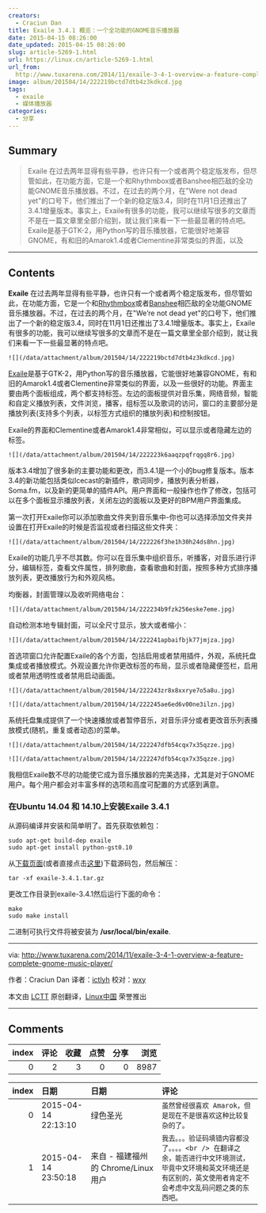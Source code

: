 ```yaml
---
creators:
  - Craciun Dan
title: Exaile 3.4.1 概览：一个全功能的GNOME音乐播放器
date: 2015-04-15 08:26:00
date_updated: 2015-04-15 08:26:00
slug: article-5269-1.html
url: https://linux.cn/article-5269-1.html
url_from: 
  http://www.tuxarena.com/2014/11/exaile-3-4-1-overview-a-feature-complete-gnome-music-player/
image: album/201504/14/222219bctd7dtb4z3kdkcd.jpg
tags:
  - exaile
  - 媒体播放器
categories:
  - 分享
---
```


## Summary

> Exaile 在过去两年显得有些平静，也许只有一个或者两个稳定版发布，但尽管如此，在功能方面，它是一个和Rhythmbox或者Banshee相匹敌的全功能GNOME音乐播放器。不过，在过去的两个月，在&quot;Were not dead yet&quot;的口号下，他们推出了一个新的稳定版3.4，同时在11月1日还推出了3.4.1增量版本。事实上，Exaile有很多的功能，我可以继续写很多的文章而不是在一篇文章里全部介绍到，就让我们来看一下一些最显著的特点吧。  Exaile是基于GTK-2，用Python写的音乐播放器，它能很好地兼容GNOME，有和旧的Amarok1.4或者Clementine非常类似的界面，以及

***

<!-- more -->

## Contents

**Exaile** 在过去两年显得有些平静，也许只有一个或者两个稳定版发布，但尽管如此，在功能方面，它是一个和[Rhythmbox](https://wiki.gnome.org/Apps/Rhythmbox)或者[Banshee](http://banshee.fm/)相匹敌的全功能GNOME音乐播放器。不过，在过去的两个月，在"We’re not dead yet"的口号下，他们推出了一个新的稳定版3.4，同时在11月1日还推出了3.4.1增量版本。事实上，Exaile有很多的功能，我可以继续写很多的文章而不是在一篇文章里全部介绍到，就让我们来看一下一些最显著的特点吧。

`![](/data/attachment/album/201504/14/222219bctd7dtb4z3kdkcd.jpg)`

[Exaile](http://www.exaile.org/)是基于GTK-2，用Python写的音乐播放器，它能很好地兼容GNOME，有和旧的Amarok1.4或者Clementine非常类似的界面，以及一些很好的功能。界面主要由两个面板组成，两个都支持标签。左边的面板提供对音乐集，网络音频，智能和自定义播放列表，文件浏览，播客，组标签以及歌词的访问，窗口的主要部分是播放列表(支持多个列表，以标签方式组织的播放列表)和控制按钮。

Exaile的界面和Clementine或者Amarok1.4非常相似，可以显示或者隐藏左边的标签。

`![](/data/attachment/album/201504/14/222223k6aaqzpqfrqgq8r6.jpg)`

版本3.4增加了很多新的主要功能和更改，而3.4.1是一个小的bug修复版本。版本3.4的新功能包括类似Icecast的新插件，歌词同步，播放列表分析器，Soma.fm，以及新的更简单的插件API。用户界面和一般操作也作了修改，包括可以在多个面板显示播放列表，关闭左边的面板以及更好的BPM用户界面集成。

第一次打开Exaile你可以添加歌曲文件夹到音乐集中-你也可以选择添加文件夹并设置在打开Exaile的时候是否监视或者扫描这些文件夹：

`![](/data/attachment/album/201504/14/222226f3he1h30h24ds8hn.jpg)`

Exaile的功能几乎不尽其数。你可以在音乐集中组织音乐，听播客，对音乐进行评分，编辑标签，查看文件属性，排列歌曲，查看歌曲和封面，按照多种方式排序播放列表，更改播放行为和外观风格。

均衡器，封面管理以及收听网络电台：

`![](/data/attachment/album/201504/14/222234b9fzk256eske7eme.jpg)`

自动检测本地专辑封面，可以全尺寸显示，放大或者缩小：

`![](/data/attachment/album/201504/14/222241apbaifbjk77jmjza.jpg)`

首选项窗口允许配置Exaile的各个方面，包括启用或者禁用插件，外观，系统托盘集成或者播放模式。外观设置允许你更改标签的布局，显示或者隐藏便签栏，启用或者禁用透明性或者禁用启动画面。

`![](/data/attachment/album/201504/14/222243zr8x8xxrye7o5a8u.jpg)`

`![](/data/attachment/album/201504/14/222245ae6ed6v00ne3ilzn.jpg)`

系统托盘集成提供了一个快速播放或者暂停音乐，对音乐评分或者更改音乐列表播放模式(随机，重复或者动态)的菜单。

`![](/data/attachment/album/201504/14/222247dfb54cqx7x35qzze.jpg)`

`![](/data/attachment/album/201504/14/222247dfb54cqx7x35qzze.jpg)`

我相信Exaile数不尽的功能使它成为音乐播放器的完美选择，尤其是对于GNOME用户。每个用户都会对丰富多样的选项和高度可配置的方式感到满意。

### 在Ubuntu 14.04 和 14.10上安装Exaile 3.4.1

从源码编译并安装和简单明了。首先获取依赖包：

```shell
sudo apt-get build-dep exaile
sudo apt-get install python-gst0.10 
```

从[下载页面](http://www.exaile.org/download/)(或者直接点击[这里](https://github.com/exaile-dev/exaile/archive/3.4.1.tar.gz))下载源码包，然后解压：

```shell
tar -xf exaile-3.4.1.tar.gz
```

更改工作目录到exaile-3.4.1然后运行下面的命令：

```shell
make
sudo make install
```

二进制可执行文件将被安装为 **/usr/local/bin/exaile**.

---

via: <http://www.tuxarena.com/2014/11/exaile-3-4-1-overview-a-feature-complete-gnome-music-player/>

作者：Craciun Dan 译者：[ictlyh](https://github.com/ictlyh) 校对：[wxy](https://github.com/wxy)

本文由 [LCTT](https://github.com/LCTT/TranslateProject) 原创翻译，[Linux中国](https://linux.cn/) 荣誉推出

***

## Comments


|   index |   评论 |   收藏 |   点赞 |   分享 |   浏览 |
|--------:|-------:|-------:|-------:|-------:|-------:|
|       0 |      2 |      3 |      0 |      0 |   8987 |

|   index | 日期                | 日期                                 | 评论                                                                                                                                                                  |
|--------:|:--------------------|:-------------------------------------|:----------------------------------------------------------------------------------------------------------------------------------------------------------------------|
|       0 | 2015-04-14 22:13:10 | 绿色圣光                             | `虽然曾经很喜欢 Amarok，但是现在不是很喜欢这种比较复杂的了。`                                                                                                         |
|       1 | 2015-04-14 23:50:18 | 来自 - 福建福州 的 Chrome/Linux 用户 | `我去。。。验证码填错内容都没了。。。。<br /> 在翻译之余，能否进行中文环境测试，毕竟中文环境和英文环境还是有区别的，英文使用者肯定不会考虑中文乱码问题之类的东西吧。` |
